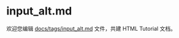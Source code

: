 input_alt.md
===

欢迎您编辑 <a target="__blank" href="https://github.com/jaywcjlove/html-tutorial/blob/main/docs/tags/input_alt.md">docs/tags/input_alt.md</a> 文件，共建 HTML Tutorial 文档。
